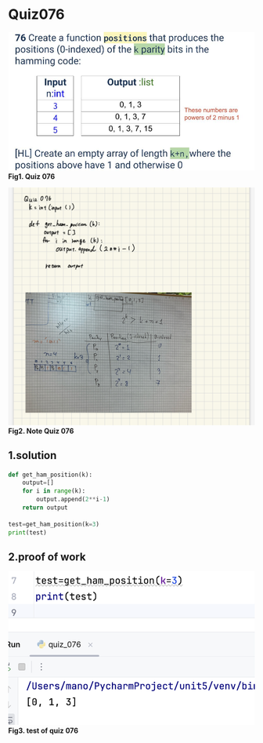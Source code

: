 # Quiz076
![quiz_076.jpg](..%2FImage%2Fqustion%2Fquiz_076.jpg)
**Fig1. Quiz 076**

![quiz_076.jpeg](..%2FImage%2Fnote%2Fquiz_076.jpeg)
**Fig2. Note Quiz 076**

## 1.solution
```.py
def get_ham_position(k):
    output=[]
    for i in range(k):
        output.append(2**i-1)
    return output

test=get_ham_position(k=3)
print(test)

```

## 2.proof of work
![quiz_076.png](..%2FImage%2Fevidence%2Fquiz_076.png)
**Fig3. test of quiz 076**
